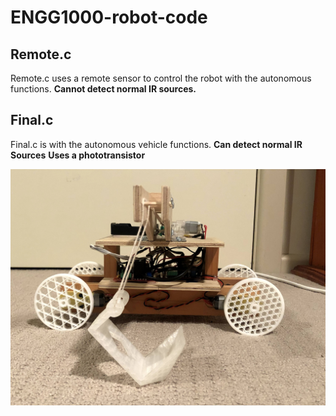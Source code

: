 # ENGG1000-robot-code
## Remote.c 
Remote.c uses a remote sensor to control the robot with the autonomous functions. 
**Cannot detect normal IR sources.**

## Final.c
Final.c is with the autonomous vehicle functions. 
**Can detect normal IR Sources**
**Uses a phototransistor**


![IMG_7608.jpg](https://github.com/tunedin-ctrl/ENGG1000-robot-code/blob/main/IMG_7608.jpg)
